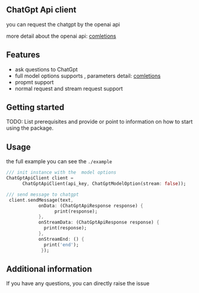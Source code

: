 <!--
This README describes the package. If you publish this package to pub.dev,
this README's contents appear on the landing page for your package.

For information about how to write a good package README, see the guide for
[writing package pages](https://dart.dev/guides/libraries/writing-package-pages).

For general information about developing packages, see the Dart guide for
[creating packages](https://dart.dev/guides/libraries/create-library-packages)
and the Flutter guide for
[developing packages and plugins](https://flutter.dev/developing-packages).
-->
## ChatGpt Api client

you can request the chatgpt by the openai api

more detail about the openai api: [comletions](https://platform.openai.com/docs/api-reference/completions)

## Features

* ask questions to ChatGpt
* full model options supports , parameters detail: [comletions](https://platform.openai.com/docs/api-reference/completions)
* propmt support
* normal request and stream request support

## Getting started

TODO: List prerequisites and provide or point to information on how to
start using the package.

## Usage

the full example you can see the `./example`

```dart
/// init instance with the  model options
ChatGptApiClient client =
      ChatGptApiClient(api_key, ChatGptModelOption(stream: false));

/// send message to chatgpt
 client.sendMessage(text,
		    onData: (ChatGptApiResponse response) {
		          print(response);
		    }, 
		    onStreamData: (ChatGptApiResponse response) {
			  print(response);
		    }, 
		    onStreamEnd: () {
			  print('end');
		     });
```

## Additional information

If you have any questions, you can directly raise the issue
